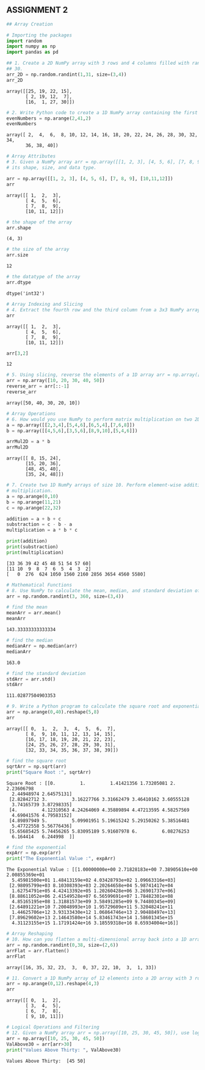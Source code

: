 ## ASSIGNMENT 2   



```python
## Array Creation 
```


```python
# Importing the packages
import random
import numpy as np
import pandas as pd
```


```python
## 1. Create a 2D NumPy array with 3 rows and 4 columns filled with random integers between 1 and 
## 30. 
arr_2D = np.random.randint(1,31, size=(3,4))
arr_2D
```




    array([[25, 19, 22, 15],
           [ 2, 19, 12,  7],
           [16,  1, 27, 30]])




```python
# 2. Write Python code to create a 1D NumPy array containing the first 20 even numbers.
evenNumbers = np.arange(2,41,2)
evenNumbers
```




    array([ 2,  4,  6,  8, 10, 12, 14, 16, 18, 20, 22, 24, 26, 28, 30, 32, 34,
           36, 38, 40])




```python
# Array Attributes   
# 3. Given a NumPy array arr = np.array([[1, 2, 3], [4, 5, 6], [7, 8, 9], [10,11,12]]), write code to find 
# its shape, size, and data type. 

arr = np.array([[1, 2, 3], [4, 5, 6], [7, 8, 9], [10,11,12]])
arr
```




    array([[ 1,  2,  3],
           [ 4,  5,  6],
           [ 7,  8,  9],
           [10, 11, 12]])




```python
# the shape of the array
arr.shape
```




    (4, 3)




```python
# the size of the array
arr.size
```




    12




```python
# the datatype of the array
arr.dtype
```




    dtype('int32')




```python
# Array Indexing and Slicing   
# 4. Extract the fourth row and the third column from a 3x3 NumPy array arr in question 3.   
arr
```




    array([[ 1,  2,  3],
           [ 4,  5,  6],
           [ 7,  8,  9],
           [10, 11, 12]])




```python
arr[3,2]
```




    12




```python
# 5. Using slicing, reverse the elements of a 1D array arr = np.array([10, 20, 30, 40, 50]).   
arr = np.array([10, 20, 30, 40, 50])
reverse_arr = arr[::-1]
reverse_arr
```




    array([50, 40, 30, 20, 10])




```python
# Array Operations   
# 6. How would you use NumPy to perform matrix multiplication on two 2D arrays A and B? 
a = np.array([[2,3,4],[5,4,6],[6,5,4],[7,6,8]])
b = np.array([[4,5,6],[3,5,6],[8,9,10],[5,4,6]])

arrMul2D = a * b
arrMul2D
```




    array([[ 8, 15, 24],
           [15, 20, 36],
           [48, 45, 40],
           [35, 24, 48]])




```python
# 7. Create two 1D NumPy arrays of size 10. Perform element-wise addition, subtraction, and 
# multiplication. 
a = np.arange(0,10)
b = np.arange(11,21)
c = np.arange(22,32)

addition = a + b + c
substraction = c - b - a
multiplication = a * b * c

print(addition)
print(substraction)
print(multiplication)
```

    [33 36 39 42 45 48 51 54 57 60]
    [11 10  9  8  7  6  5  4  3  2]
    [   0  276  624 1050 1560 2160 2856 3654 4560 5580]
    


```python
# Mathematical Functions   
# 8. Use NumPy to calculate the mean, median, and standard deviation of a given array. 
arr = np.random.randint(3, 360, size=(3,4))

# find the mean
meanArr = arr.mean()
meanArr
```




    143.33333333333334




```python
# find the median
medianArr = np.median(arr)
medianArr
```




    163.0




```python
# find the standard deviation
stdArr = arr.std()
stdArr
```




    111.02877504903353




```python
# 9. Write a Python program to calculate the square root and exponential of all elements in a 1D NumPy array.  
arr = np.arange(0,40).reshape(5,8)
arr
```




    array([[ 0,  1,  2,  3,  4,  5,  6,  7],
           [ 8,  9, 10, 11, 12, 13, 14, 15],
           [16, 17, 18, 19, 20, 21, 22, 23],
           [24, 25, 26, 27, 28, 29, 30, 31],
           [32, 33, 34, 35, 36, 37, 38, 39]])




```python
# find the square root
sqrtArr = np.sqrt(arr)
print("Square Root :", sqrtArr)
```

    Square Root : [[0.         1.         1.41421356 1.73205081 2.         2.23606798
      2.44948974 2.64575131]
     [2.82842712 3.         3.16227766 3.31662479 3.46410162 3.60555128
      3.74165739 3.87298335]
     [4.         4.12310563 4.24264069 4.35889894 4.47213595 4.58257569
      4.69041576 4.79583152]
     [4.89897949 5.         5.09901951 5.19615242 5.29150262 5.38516481
      5.47722558 5.56776436]
     [5.65685425 5.74456265 5.83095189 5.91607978 6.         6.08276253
      6.164414   6.244998  ]]
    


```python
# find the exponential 
expArr = np.exp(arr)
print("The Exponential Value :", expArr)
```

    The Exponential Value : [[1.00000000e+00 2.71828183e+00 7.38905610e+00 2.00855369e+01
      5.45981500e+01 1.48413159e+02 4.03428793e+02 1.09663316e+03]
     [2.98095799e+03 8.10308393e+03 2.20264658e+04 5.98741417e+04
      1.62754791e+05 4.42413392e+05 1.20260428e+06 3.26901737e+06]
     [8.88611052e+06 2.41549528e+07 6.56599691e+07 1.78482301e+08
      4.85165195e+08 1.31881573e+09 3.58491285e+09 9.74480345e+09]
     [2.64891221e+10 7.20048993e+10 1.95729609e+11 5.32048241e+11
      1.44625706e+12 3.93133430e+12 1.06864746e+13 2.90488497e+13]
     [7.89629602e+13 2.14643580e+14 5.83461743e+14 1.58601345e+15
      4.31123155e+15 1.17191424e+16 3.18559318e+16 8.65934004e+16]]
    


```python
# Array Reshaping   
# 10. How can you flatten a multi-dimensional array back into a 1D array 
arr = np.random.randint(0,38, size=(2,6))
arrFlat = arr.flatten()
arrFlat
```




    array([16, 35, 32, 23,  3,  0, 37, 22, 10,  3,  1, 33])




```python
# 11. Convert a 1D NumPy array of 12 elements into a 2D array with 3 rows and 4 columns. 
arr = np.arange(0,12).reshape(4,3)
arr
```




    array([[ 0,  1,  2],
           [ 3,  4,  5],
           [ 6,  7,  8],
           [ 9, 10, 11]])




```python
# Logical Operations and Filtering   
# 12. Given a NumPy array arr = np.array([10, 25, 30, 45, 50]), use logical operations to filter out all values greater than 30.
arr = np.array([10, 25, 30, 45, 50])
ValAbove30 = arr[arr>30]
print("Values Above Thirty: ", ValAbove30)
```

    Values Above Thirty:  [45 50]
    


```python

```
